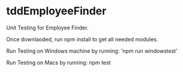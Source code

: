 # tddEmployeeFinder
Unit Testing for Employee Finder.

Once downlaoded, run npm install to get all needed modules.

Run Testing on Windows machine by running:
'npm run windowstest'

Run Testing on Macs by running:
npm test

